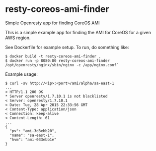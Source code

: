# resty-coreos-ami-finder
Simple Openresty app for finding CoreOS AMI

This is a simple example app for finding the AMI for CoreOS for a
given AWS region.

See Dockerfile for example setup.  To run, do something like:
```
$ docker build -t resty-coreos-ami-finder .
$ docker run -p 8080:80 resty-coreos-ami-finder /opt/openresty/nginx/sbin/nginx -c /app/nginx.conf`
```

Example usage:

```
$ curl -sv http://<ip>:<port>/ami/alpha/sa-east-1
...
< HTTP/1.1 200 OK
* Server openresty/1.7.10.1 is not blacklisted
< Server: openresty/1.7.10.1
< Date: Tue, 28 Apr 2015 22:33:56 GMT
< Content-Type: application/json
< Connection: keep-alive
< Content-Length: 61
...
{
  "pv": "ami-3d3ebb20",
  "name": "sa-east-1",
  "hvm": "ami-033ebb1e"
}
```